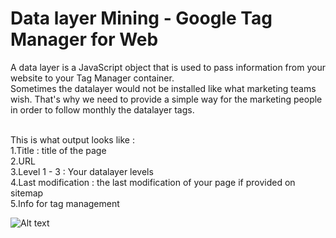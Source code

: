 # Data layer Mining - Google Tag Manager for Web <br>
A data layer is a JavaScript object that is used to pass information from your website to your Tag Manager container.<br>
Sometimes the datalayer would not be installed like what marketing teams wish. That's why we need to provide a simple way for the marketing people in order to follow monthly the datalayer tags.
<br>
<br>

This is what output looks like :<br>
1.Title : title of the page<br>
2.URL<br>
3.Level 1 - 3 : Your datalayer levels<br>
4.Last modification : the last modification of your page if provided on sitemap<br>
5.Info for tag management<br>


![Alt text](https://raw.githubusercontent.com/Pai-U/Projet_PAI/main/Project%20-%20Marketing%20-%20Datalayer%20and%20tag%20mining/Output_dataset_as_image.jpg "Title")

